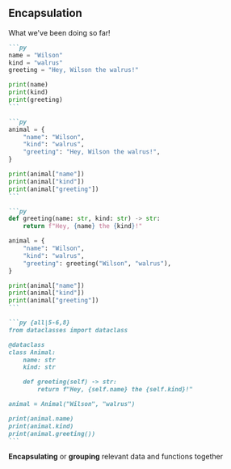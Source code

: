 ## Encapsulation

What we've been doing so far!

<div class="mx-auto w-fit">

````md magic-move
```py
name = "Wilson"
kind = "walrus"
greeting = "Hey, Wilson the walrus!"

print(name)
print(kind)
print(greeting)
```

```py
animal = {
	"name": "Wilson",
	"kind": "walrus",
	"greeting": "Hey, Wilson the walrus!",
}

print(animal["name"])
print(animal["kind"])
print(animal["greeting"])
```

```py
def greeting(name: str, kind: str) -> str:
	return f"Hey, {name} the {kind}!"

animal = {
	"name": "Wilson",
	"kind": "walrus",
	"greeting": greeting("Wilson", "walrus"),
}

print(animal["name"])
print(animal["kind"])
print(animal["greeting"])
```

```py {all|5-6,8}
from dataclasses import dataclass

@dataclass
class Animal:
	name: str
	kind: str

	def greeting(self) -> str:
		return f"Hey, {self.name} the {self.kind}!"

animal = Animal("Wilson", "walrus")

print(animal.name)
print(animal.kind)
print(animal.greeting())
```
````

</div>

<v-click>

**Encapsulating** or **grouping** relevant data and functions together

</v-click>
